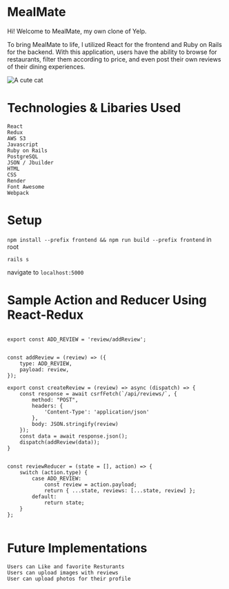 # MealMate

Hi! Welcome to MealMate, my own clone of Yelp.

To bring MealMate to life, I utilized React for the frontend and Ruby on Rails for the backend. With this application, users have the ability to browse for restaurants, filter them according to price, and even post their own reviews of their dining experiences.

![A cute cat](https://meal-mate-seeds.s3.amazonaws.com/Github+Readme+Assets/simplescreenrecorder-2023-02-28_10.47.25.gif)


# Technologies & Libaries Used

    React
    Redux
    AWS S3
    Javascript
    Ruby on Rails
    PostgreSQL
    JSON / Jbuilder
    HTML
    CSS
    Render
    Font Awesome
    Webpack
    
    
# Setup

```npm install --prefix frontend && npm run build --prefix frontend``` in root

```rails s```

navigate to ```localhost:5000```


# Sample Action and Reducer Using React-Redux

```import csrfFetch from "./csrf.js";

export const ADD_REVIEW = 'review/addReview';


const addReview = (review) => ({
    type: ADD_REVIEW,
    payload: review,
});

export const createReview = (review) => async (dispatch) => {
    const response = await csrfFetch(`/api/reviews/`, {
        method: "POST",
        headers: {
            'Content-Type': 'application/json'
        },
        body: JSON.stringify(review)
    });
    const data = await response.json();
    dispatch(addReview(data));
}


const reviewReducer = (state = [], action) => {
    switch (action.type) {
        case ADD_REVIEW:
            const review = action.payload;
            return { ...state, reviews: [...state, review] };
        default:
            return state;
    }
};


```


# Future Implementations 
    Users can Like and favorite Resturants
    Users can upload images with reviews
    User can upload photos for their profile
